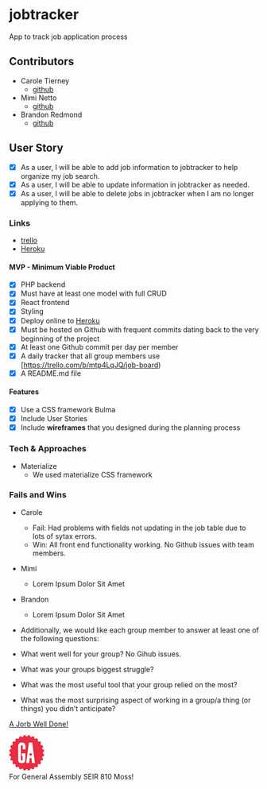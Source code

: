 # jobtracker
App to track job application process

## Contributors
* Carole Tierney
  * [github](https://github.com/caroleatierney)
* Mimi Netto
  * [github](https://github.com/mimnetto)
* Brandon Redmond
  * [github](https://github.com/brandonredm)

## User Story
- [x] As a user, I will be able to add job information to jobtracker to help organize my job search.
- [x] As a user, I will be able to update information in jobtracker as needed.
- [x] As a user, I will be able to delete jobs in jobtracker when I am no longer applying to them.

### Links
* [trello](https://trello.com/b/mtp4LqJQ/job-board)
* [Heroku](https://jobtrack-app.herokuapp.com/)

#### MVP - Minimum Viable Product
- [x] PHP backend
- [x] Must have at least one model with full CRUD
- [x] React frontend
- [x] Styling
- [x] Deploy online to [Heroku](https://jobtrack-app.herokuapp.com/)
- [x] Must be hosted on Github with frequent commits dating back to the very beginning of the project
- [x] At least one Github commit per day per member
- [x] A daily tracker that all group members use [https://trello.com/b/mtp4LqJQ/job-board)
- [x] A README.md file

#### Features
- [x] Use a CSS framework Bulma
- [x] Include User Stories
- [x] Include **wireframes** that you designed during the planning process

### Tech & Approaches
* Materialize
  * We used materialize CSS framework

### Fails and Wins
* Carole
  *  Fail:  Had problems with fields not updating in the job table due to lots of sytax errors.
  *  Win:   All front end functionality working.
            No Github issues with team members.
* Mimi
  *  Lorem Ipsum Dolor Sit Amet
* Brandon
  *  Lorem Ipsum Dolor Sit Amet

* Additionally, we would like each group member to answer at least one of the following questions:
 * What went well for your group?  No Gihub issues.
 * What was your groups biggest struggle?
 * What was the most useful tool that your group relied on the most?
 * What was the most surprising aspect of working in a group/a thing (or things) you didn’t anticipate?

[A Jorb Well Done!](https://www.youtube.com/watch?v=8C4ayBHTES0)


![ga](/img/gaLogo.png) <br>
For General Assembly SEIR 810 Moss!
